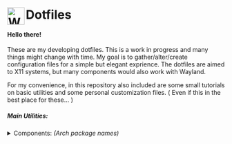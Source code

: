 #  Dotfiles <img src="https://github.com/SfikasTeo/.dotfiles/blob/main/gear.png" width="40" align="left" alt="White_Cog">

#### Hello there!
These are my developing dotfiles. This is a work in progress and many things might change with time.
My goal is to </b>gather/alter/create</b> configuration files for a simple but elegant exprience.
The dotfiles are aimed to X11 systems, but many components would also work with Wayland.  

For my convenience, in this repository also included are some small tutorials on basic utilities and some personal customization files.
( Even if this in the best place for these... )

##### Main Utilities:
<details>
    <summary> Components: <i>(Arch package names)</i> </summary>
    <ul>
        <li> Window Managers: <b>qtile</b> is my basic focus. Older bspwm & sxhkd configs are also present. </li>
        <li> Compositor: <b>picom</b> almost always accompanies a window manager. </li>
        <li> Shell: <b>zsh & omyzsh</b>. </li> 
        <li> Terminal: <b>kitty</b>, alternatively <b>alacritty & tmux</b> are adviced. </li>
        <li> Editor: <b>neovim</b> is adviced, for an automated configuration try AstroVim. </li>
        <li> File Manager: <b>vifm</b> is a good enough terminal based file manager. <br/>
             For a GUI file manager any of: <b>nemo, thunar, pacman-fm</b> is more than fine. </li> 
        <li> Notifications: <b>dunst</b> is more than adequate. Alternatively deadd looks promising. </li>
        <li> System Tray: <b>blueman, network-manager-applet, pasystray</b>. A brightness applet may be advised. </li>
        <li> Images: <b>feh</b> and <b>graphicsmagick</b> will suffice most of the basic needs. </li>
        <li> Screenshots: On arch based systems, <b>shotgun</b> and <b>hacksaw</b> are adviced, elsewhere <b>maim</b> is available. <br/>
             <b>Flameshot</b> is also an easier but heavier option. For the time beeing, none of the above seem to work well with Wayland. </li>
        <li> X11 System utilities: <b>numlockx, xorg-xrandr, xorg-xsetroot, xorg-xrdb</b>. </li>
        <li> Diagnostics: <b>bottom</b> or <b>btop</b>, <b>lm_sensors, inxi</b> are good general utilities. </li>
        <li> Polkit: Any will exactly the same, <b>polkit-gnome</b> is a good gtk one. </li>
        <li> Theming: <b>lxappearance-gtk3</b> will automate most of the work. </li>
        <li> Other utilities: <i>git, openssh, gparted, dosfstools, ntfs-3g, fuse3, fuse2, fuse-common, man-pages,
             tldr, networkmanager, wpa_supplicant</i>. </li>
        <li> Application Launcher & Session Management: <b>rofi</b>. </li>
    </ul>
</details>
